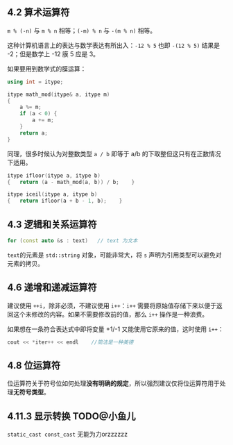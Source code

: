 ## 4.2 算术运算符

`m % (-n)` 与 `m % n` 相等；`(-m) % n` 与 `-(m % n)` 相等。

这种计算机语言上的表达与数学表达有所出入：`-12 % 5` 也即 `-(12 % 5)` 结果是 -2；但是数学上 -12 膜 5 应是 3。

如果要用到数学式的膜运算：

```c++
using int = itype;

itype math_mod(itype& a, itype m)
{
    a %= m;
    if (a < 0) {
        a += m;
    }
    return a;
}
```

同理，很多时候认为对整数类型 `a / b` 即等于 a/b 的下取整但这只有在正数情况下适用。

```c++
itype ifloor(itype a, itype b)
{   return (a - math_mod(a, b)) / b;    }

itype iceil(itype a, itype b)
{   return ifloor(a + b - 1, b);    }
```

## 4.3 逻辑和关系运算符

```c++
for (const auto &s : text)   // text 为文本
```
`text`的元素是 `std::string` 对象，可能非常大，将 `s` 声明为引用类型可以避免对元素的拷贝。

## 4.6 递增和递减运算符

建议使用 `++i`，除非必须，不建议使用 `i++`：`i++` 需要将原始值存储下来以便于返回这个未修改的内容。如果不需要修改前的值，那么 `i++` 操作是一种浪费。

如果想在一条符合表达式中即将变量 +1/-1 又能使用它原来的值，这时使用 `i++`：

```c++
cout << *iter++ << endl    //简洁是一种美德
```

## 4.8 位运算符

位运算符关于符号位如何处理**没有明确的规定**，所以强烈建议仅将位运算符用于处理**无符号类型**。

## 4.11.3 显示转换 TODO@小鱼儿

`static_cast const_cast` 无能为力orzzzzzz
